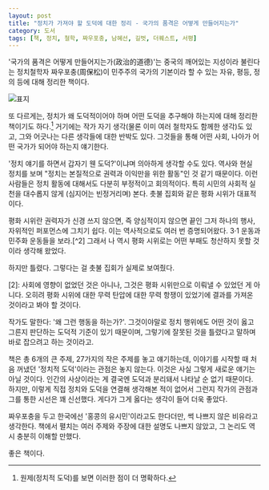 ```yaml
---
layout: post
title: "정치가 가져야 할 도덕에 대한 정리 - 국가의 품격은 어떻게 만들어지는가"
category: 도서
tags: [책, 정치, 철학, 짜우포충, 남혜선, 길벗, 더퀘스트, 서평]
---
```


'국가의 품격은 어떻게 만들어지는가(政治的道德)'는
중국의 깨어있는 지성이라 불린다는 정치철학자 짜우포충(周保松)이
민주주의 국가의 기본이라 할 수 있는 자유, 평등, 정의 등에 대해 정리한 책이다.

![표지](https://lh3.googleusercontent.com/-OAxC4K7H384/WZZj81gIWrI/AAAAAAAAWSM/4kJwCjinGiwlKehHtMrdKNDKrtvMQYcdQCE0YBhgL/s480/political-morality-book.jpg)

또 다르게는,
정치가 왜 도덕적이어야 하며
어떤 도덕을 추구해야 하는지에 대해 정리한 책이기도 하다.[^1]
거기에는 작가 자기 생각(물론 이미 여러 철학자도 함께한 생각)도 있고,
그와 어긋나는 다른 생각들에 대한 반박도 있다.
그것들을 통해 어떤 사회, 나아가 어떤 국가가 되어야 하는지 얘기한다.

[^1]: 원제(정치적 도덕)를 보면 이러한 점이 더 명확하다.

'정치 얘기를 하면서 갑자기 웬 도덕?'이냐며 의아하게 생각할 수도 있다.
역사와 현실 정치를 보며 "정치는 본질적으로 권력과 이익만을 위한 활동"인 것 같기 때문이다.
이런 사람들은 정치 활동에 대해서도 다분히 부정적이고 회의적이다.
특히 시민의 사회적 실천을 대수롭지 않게 (심지어는 빈정거리며) 본다.
촛불 집회와 같은 평화 시위가 대표적이다.

평화 시위란 권력자가 신경 쓰지 않으면, 즉 양심적이지 않으면 끝인
그저 하나의 행사, 자위적인 퍼포먼스에 그치기 쉽다.
이는 역사적으로도 여러 번 증명되어왔다.
3·1 운동과 민주화 운동들을 보라.[^2]
그래서 나 역시 평화 시위로는 어떤 부패도 청산하지 못할 것이라 생각해 왔었다.
<!--
진짜로 필요한 건 과격한 테러분자라고.
-->
하지만 틀렸다.
그렇다는 걸 촛불 집회가 실제로 보여줬다.

[2]: 사회에 영향이 없었던 것은 아니나, 그것은 평화 시위만으로 이뤄낼 수 있었던 게 아니다. 오히려 평화 시위에 대한 무력 탄압에 대한 무력 항쟁이 있었기에 결과를 가져온 것이라고 봐야 할 것이다.

작가도 말한다: '왜 그런 행동을 하는가?'.
그것이야말로 정치 행위에도 어떤 것이 옳고 그른지 판단하는 도덕적 기준이 있기 때문이며,
그렇기에 잘못된 것을 틀렸다고 말하며 바로 잡으려고 하는 것이라고.

책은 총 6개의 큰 주제, 27가지의 작은 주제를 놓고 얘기하는데,
이야기를 시작할 때 처음 꺼냈던 '정치적 도덕'이라는 관점은 놓지 않는다.
이것은 사실 그렇게 새로운 얘기는 아닐 것이다.
인간의 사상이라는 게 결국엔 도덕과 분리돼서 나타날 순 없기 때문이다.
하지만, 이렇게 직접 정치와 도덕을 연결해 생각해본 적이 없어서 그런지
작가의 관점과 그를 통한 시선은 꽤 신선했다.
게다가 그게 옳다는 생각이 들어 더욱 좋았다.

짜우포충을 두고 한국에선 '홍콩의 유시민'이라고도 한다더만,
썩 나쁘지 않은 비유라고 생각한다.
책에서 펼치는 여러 주제와 주장에 대한 설명도 나쁘지 않았고,
그 논리도 역시 충분히 이해할 만했다.

좋은 책이다.
